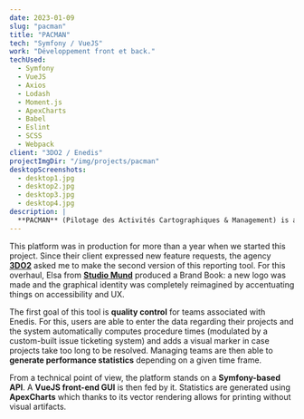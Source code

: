 ```yaml
---
date: 2023-01-09
slug: "pacman"
title: "PACMAN"
tech: "Symfony / VueJS"
work: "Développement front et back."
techUsed:
  - Symfony
  - VueJS
  - Axios
  - Lodash
  - Moment.js
  - ApexCharts
  - Babel
  - Eslint
  - SCSS
  - Webpack
client: "3DO2 / Enedis"
projectImgDir: "/img/projects/pacman"
desktopScreenshots:
  - desktop1.jpg
  - desktop2.jpg
  - desktop3.jpg
  - desktop4.jpg
description: |
  **PACMAN** (Pilotage des Activités Cartographiques & Management) is a performance monitoring tool used internally by French electricity provider Enedis.
---
```


This platform was in production for more than a year when we started this project. Since their client expressed new feature requests, the agency [**3DO2**](https://www.3do2.fr/) asked me to make the second version of this reporting tool. For this overhaul, Elsa from [**Studio Mund**](https://studiomund.fr/) produced a Brand Book: a new logo was made and the graphical identity was completely reimagined by accentuating things on accessibility and UX.

  The first goal of this tool is **quality control** for teams associated with Enedis. For this, users are able to enter the data regarding their projects and the system automatically computes procedure times (modulated by a custom-built issue ticketing system) and adds a visual marker in case projects take too long to be resolved. Managing teams are then able to **generate performance statistics** depending on a given time frame.

  From a technical point of view, the platform stands on a **Symfony-based API**. A **VueJS front-end GUI** is then fed by it. Statistics are generated using **ApexCharts** which thanks to its vector rendering allows for printing without visual artifacts.

